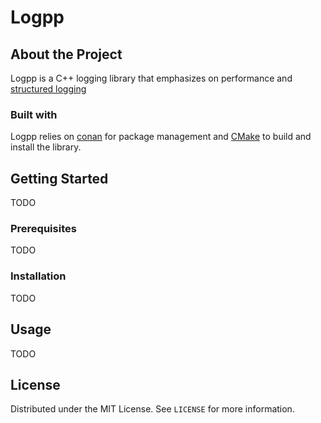 # Logpp

## About the Project

Logpp is a C++ logging library that emphasizes on performance and [structured logging](https://stackify.com/what-is-structured-logging-and-why-developers-need-it/)

### Built with

Logpp relies on [conan](https://conan.io/) for package management and [CMake](https://cmake.org/) to build and install the library.

## Getting Started

TODO

### Prerequisites

TODO

### Installation

TODO

## Usage

TODO

## License

Distributed under the MIT License. See `LICENSE` for more information.